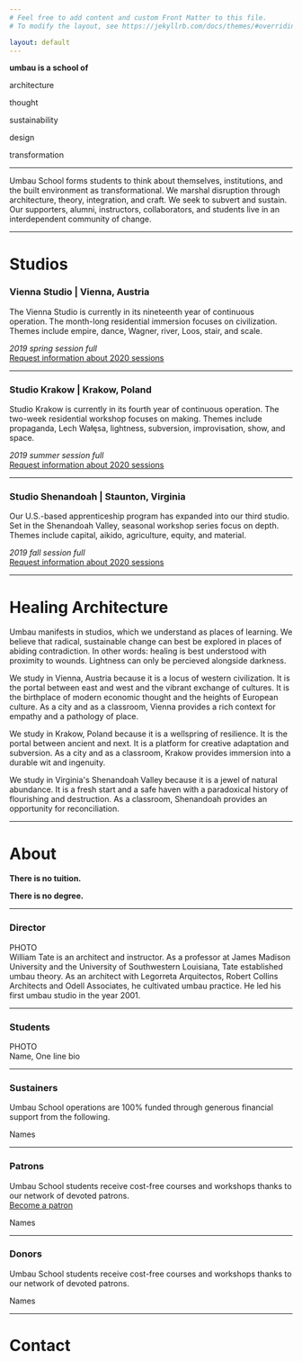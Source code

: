 ```yaml
---
# Feel free to add content and custom Front Matter to this file.
# To modify the layout, see https://jekyllrb.com/docs/themes/#overriding-theme-defaults

layout: default
---
```

**umbau is a school of**  

architecture   

thought  

sustainability  

design  

transformation   
   
***    
    
Umbau School forms students to think about themselves, institutions, and the built environment as transformational. We marshal disruption through architecture, theory, integration, and craft. We seek to subvert and sustain. Our supporters, alumni, instructors, collaborators, and students live in an interdependent community of change.
   
    
  
  
*** 
 
# Studios

### Vienna Studio |  Vienna, Austria
The Vienna Studio is currently in its nineteenth year of continuous operation. The month-long residential immersion focuses on civilization. Themes include empire, dance, Wagner, river, Loos, stair, and scale.
   
_2019 spring session full_   
[Request information about 2020 sessions](#)
   
***   
   
### Studio Krakow |  Krakow, Poland
Studio Krakow is currently in its fourth year of continuous operation. The two-week residential workshop focuses on making. Themes include propaganda, Lech Wałęsa, lightness, subversion, improvisation, show, and space.
  
_2019 summer session full_   
[Request information about 2020 sessions](#)
    
***    
    
### Studio Shenandoah |  Staunton, Virginia
Our U.S.-based apprenticeship program has expanded into our third studio. Set in the Shenandoah Valley, seasonal workshop series focus on depth. Themes include capital, aikido, agriculture, equity, and material.
    
_2019 fall session full_   
[Request information about 2020 sessions](#)
    
     
     
     
***     
    
# Healing Architecture
        
Umbau manifests in studios, which we understand as places of learning. We believe that radical, sustainable change can best be explored in places of abiding contradiction. In other words: healing is best understood with proximity to wounds. Lightness can only be percieved alongside darkness.  

We study in Vienna, Austria because it is a locus of western civilization. It is the portal between east and west and the vibrant exchange of cultures. It is the birthplace of modern economic thought and the heights of European culture. As a city and as a classroom, Vienna provides a rich context for empathy and a pathology of place.  

We study in Krakow, Poland because it is a wellspring of resilience. It is the portal between ancient and next. It is a platform for creative adaptation and subversion. As a city and as a classroom, Krakow provides immersion into a durable wit and ingenuity.  

We study in Virginia's Shenandoah Valley because it is a jewel of natural abundance. It is a fresh start and a safe haven with a paradoxical history of flourishing and destruction. As a classroom, Shenandoah provides an opportunity for reconciliation. 
  
***
  
# About

**There is no tuition.**
   
**There is no degree.**   
   
***
    
### Director
PHOTO   
William Tate is an architect and instructor. As a professor at James Madison University and the University of Southwestern Louisiana, Tate established umbau theory. As an architect with Legorreta Arquitectos, Robert Collins Architects and Odell Associates, he cultivated umbau practice. He led his first umbau studio in the year 2001.

***  
   
### Students  
PHOTO   
Name, One line bio

***
   
### Sustainers  
Umbau School operations are 100% funded through generous financial support from the following.

Names  
    
***   
   
### Patrons  
Umbau School students receive cost-free courses and workshops thanks to our network of devoted patrons.  
[Become a patron](#)

Names  

***   
   
### Donors  
Umbau School students receive cost-free courses and workshops thanks to our network of devoted patrons.  

Names  

***   
   
# Contact

